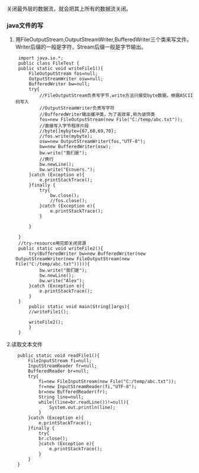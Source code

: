 关闭最外层的数据流，就会把其上所有的数据流关闭。  
### java文件的写
1. 用FileOutputStream,OutputStreamWriter,BufferedWriter三个类来写文件。Writer后缀的一般是字符，Stream后缀一般是字节输出。

        import java.io.*;
        public class FileTest {
        public static void writeFile1(){
            FileOutputStream fos=null;
            OutputStreamWriter osw=null;
            BufferedWriter bw=null;
            try{
                //FileOutputStream负责写字节,write方法只接受byte数据，根据ASCII码写入
                //OutputStreamWriter负责写字符
                //BufferedWriter输出缓冲类，为了高效率,称为装饰类
                fos=new FileOutputStream(new File("C:/temp/abc.txt"));
                //直接写入字节程序片段
                //byte[]mybyte={67,68,69,70};
                //fos.write(mybyte);
                osw=new OutputStreamWriter(fos,"UTF-8");
                bw=new BufferedWriter(osw);
                bw.write("我们是");
                //换行
                bw.newLine();
                bw.write("Ecnuers.");
            }catch (Exception e){
                e.printStackTrace();
            }finally {
                try{
                    bw.close();
                    //fos.close();
                }catch (Exception e){
                    e.printStackTrace();
                }

            }

        }
        //try-resource用完即关闭资源
        public static void writeFile2(){
            try(BufferedWriter bw=new BufferedWriter(new OutputStreamWriter(new FileOutputStream(new File("C:/temp/abc.txt"))))){
                bw.write("我们是");
                bw.newLine();
                bw.write("Alex");
            }catch (Exception e){
                e.printStackTrace();
            }
        }
            public static void main(String[]args){
            //writeFile1();

            writeFile2();
            }
        }
2.读取文本文件  

        public static void readFile1(){
            FileInputStream fi=null;
            InputStreamReader fr=null;
            BufferedReader br=null;
            try{
                fi=new FileInputStream(new File("C:/temp/abc.txt"));
                fr=new InputStreamReader(fi,"UTF-8");
                br=new BufferedReader(fr);
                String line=null;
                while((line=br.readLine())!=null){
                    System.out.println(line);
                }
            }catch (Exception e){
                e.printStackTrace();
            }finally {
                try{
                br.close();
                }catch (Exception e){
                    e.printStackTrace();
                }
            }
        }